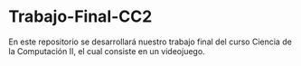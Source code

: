 # Trabajo-Final-CC2
En este repositorio se desarrollará nuestro trabajo final del curso Ciencia de la Computación II, el cual consiste en un videojuego.
